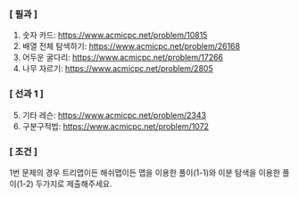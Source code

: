 ### [ 필과 ]
1. 숫자 카드: https://www.acmicpc.net/problem/10815
2. 배열 전체 탐색하기: https://www.acmicpc.net/problem/26168
3. 어두운 굴다리: https://www.acmicpc.net/problem/17266
4. 나무 자르기: https://www.acmicpc.net/problem/2805

### [ 선과 1 ]
5. 기타 레슨: https://www.acmicpc.net/problem/2343
6. 구분구적법: https://www.acmicpc.net/problem/1072

### [ 조건 ]
1번 문제의 경우 트리맵이든 해쉬맵이든 맵을 이용한 풀이(1-1)와 이분 탐색을 이용한 풀이(1-2) 두가지로 제출해주세요.
